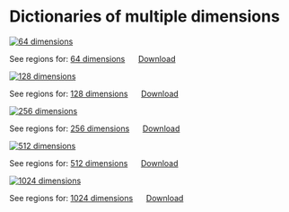 


# Dictionaries of multiple dimensions

[![64 dimensions](imgs/front/64.jpg "64 dimensions")](https://parietal-inria.github.io/DiFuMo/64)

See regions for: [64 dimensions](64 "Labels for 64 dimensions") &nbsp;&nbsp;&nbsp;&nbsp;&nbsp;[Download](https://osf.io/pqu9r/download)

[![128 dimensions](imgs/front/128.jpg "128 dimensions")](https://parietal-inria.github.io/DiFuMo/128)

See regions for: [128 dimensions](128 "Labels for 128 dimensions") &nbsp;&nbsp;&nbsp;&nbsp;&nbsp;[Download](https://osf.io/wjvd5/download)

[![256 dimensions](imgs/front/256.jpg "256 dimensions")](https://parietal-inria.github.io/DiFuMo/256)

See regions for: [256 dimensions](256 "Labels for 256 dimensions") &nbsp;&nbsp;&nbsp;&nbsp;&nbsp;[Download](https://osf.io/3vrct/download)

[![512 dimensions](imgs/front/512.jpg "512 dimensions")](https://parietal-inria.github.io/DiFuMo/512)

See regions for: [512 dimensions](512 "Labels for 512 dimensions") &nbsp;&nbsp;&nbsp;&nbsp;&nbsp;[Download](https://osf.io/9b76y/download)

[![1024 dimensions](imgs/front/1024.jpg "1024 dimensions")](https://parietal-inria.github.io/DiFuMo/1024)

See regions for: [1024 dimensions](1024 "Labels for 1024 dimensions") &nbsp;&nbsp;&nbsp;&nbsp;&nbsp;[Download](https://osf.io/34792/download)
